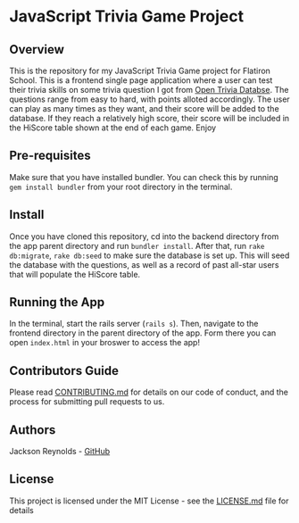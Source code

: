 # JavaScript Trivia Game Project

## Overview

This is the repository for my JavaScript Trivia Game project for Flatiron School. This is a frontend single page application where a user can test their trivia skills on some trivia question I got from [Open Trivia Databse](https://opentdb.com/api_config.php). The questions range from easy to hard, with points alloted accordingly. The user can play as many times as they want, and their score will be added to the database. If they reach a relatively high score, their score will be included in the HiScore table shown at the end of each game. Enjoy

## Pre-requisites

Make sure that you have installed bundler. You can check this by running `gem install bundler` from your root directory in the terminal.

## Install

Once you have cloned this repository, cd into the backend directory from the app parent directory and run `bundler install`. After that, run `rake db:migrate`, `rake db:seed` to make sure the database is set up. This will seed the database with the questions, as well as a record of past all-star users that will populate the HiScore table.

## Running the App

In the terminal, start the rails server (`rails s`). Then, navigate to the frontend directory in the parent directory of the app. Form there you can open `index.html` in your broswer to access the app!

## Contributors Guide

Please read [CONTRIBUTING.md](https://gist.github.com/PurpleBooth/b24679402957c63ec426) for details on our code of conduct, and the process for submitting pull requests to us.

## Authors

Jackson Reynolds - [GitHub](https://github.com/JacksonReynolds)

## License

This project is licensed under the MIT License - see the [LICENSE.md](LICENSE.md) file for details

